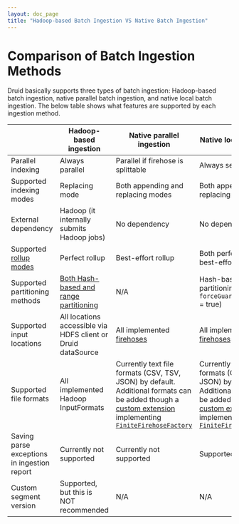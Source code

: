 ```yaml
---
layout: doc_page
title: "Hadoop-based Batch Ingestion VS Native Batch Ingestion"
---
```


<!--
  ~ Licensed to the Apache Software Foundation (ASF) under one
  ~ or more contributor license agreements.  See the NOTICE file
  ~ distributed with this work for additional information
  ~ regarding copyright ownership.  The ASF licenses this file
  ~ to you under the Apache License, Version 2.0 (the
  ~ "License"); you may not use this file except in compliance
  ~ with the License.  You may obtain a copy of the License at
  ~
  ~   http://www.apache.org/licenses/LICENSE-2.0
  ~
  ~ Unless required by applicable law or agreed to in writing,
  ~ software distributed under the License is distributed on an
  ~ "AS IS" BASIS, WITHOUT WARRANTIES OR CONDITIONS OF ANY
  ~ KIND, either express or implied.  See the License for the
  ~ specific language governing permissions and limitations
  ~ under the License.
  -->

# Comparison of Batch Ingestion Methods

Druid basically supports three types of batch ingestion: Hadoop-based
batch ingestion, native parallel batch ingestion, and native local batch
ingestion. The below table shows what features are supported by each
ingestion method.


|   |Hadoop-based ingestion|Native parallel ingestion|Native local ingestion|
|---|----------------------|-------------------------|----------------------|
| Parallel indexing | Always parallel | Parallel if firehose is splittable | Always sequential |
| Supported indexing modes | Replacing mode | Both appending and replacing modes | Both appending and replacing modes |
| External dependency | Hadoop (it internally submits Hadoop jobs) | No dependency | No dependency |
| Supported [rollup modes](http://druid.io/docs/latest/ingestion/index.html#roll-up-modes) | Perfect rollup | Best-effort rollup | Both perfect and best-effort rollup |
| Supported partitioning methods | [Both Hash-based and range partitioning](http://druid.io/docs/latest/ingestion/hadoop.html#partitioning-specification) | N/A | Hash-based partitioning (when `forceGuaranteedRollup` = true) |
| Supported input locations | All locations accessible via HDFS client or Druid dataSource | All implemented [firehoses](./firehose.html) | All implemented [firehoses](./firehose.html) |
| Supported file formats | All implemented Hadoop InputFormats | Currently text file formats (CSV, TSV, JSON) by default. Additional formats can be added though a [custom extension](../development/modules.html) implementing [`FiniteFirehoseFactory`](https://github.com/apache/incubator-druid/blob/master/core/src/main/java/org/apache/druid/data/input/FiniteFirehoseFactory.java) | Currently text file formats (CSV, TSV, JSON) by default. Additional formats can be added though a [custom extension](../development/modules.html) implementing [`FiniteFirehoseFactory`](https://github.com/apache/incubator-druid/blob/master/core/src/main/java/org/apache/druid/data/input/FiniteFirehoseFactory.java) |
| Saving parse exceptions in ingestion report | Currently not supported | Currently not supported | Supported |
| Custom segment version | Supported, but this is NOT recommended | N/A | N/A |

